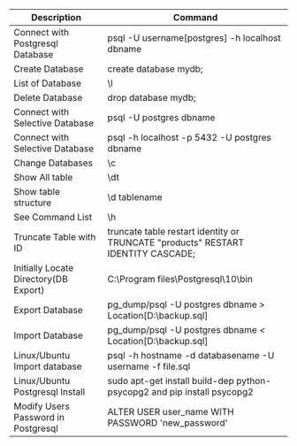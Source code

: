 | Description | Command |
| --- | --- |
|Connect with Postgresql Database|psql -U username[postgres] -h localhost dbname |
| Create Database| create database mydb; |
| List of Database|\l|
| Delete Database|drop database mydb;|
|Connect with Selective Database|psql -U postgres dbname|
|Connect with Selective Database|psql -h localhost -p 5432 -U postgres dbname|
|Change Databases|\c|
|Show All table|\dt|
|Show table structure|\d tablename|
|See Command List|\h|
|Truncate Table with ID|truncate table restart identity or TRUNCATE "products" RESTART IDENTITY CASCADE;|
|Initially Locate Directory(DB Export)|C:\Program files\Postgresql\10\bin|
| Export Database| pg_dump/psql -U postgres dbname > Location[D:\backup.sql] | 
| Import Database|pg_dump/psql -U postgres dbname < Location[D:\backup.sql]|
|Linux/Ubuntu Import database|psql -h hostname -d databasename -U username -f file.sql|
|Linux/Ubuntu Postgresql Install|sudo apt-get install build-dep python-psycopg2 and pip install psycopg2|
|Modify Users Password in Postgresql|ALTER USER user_name WITH PASSWORD 'new_password'



